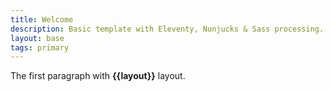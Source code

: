 ```yaml
---
title: Welcome
description: Basic template with Eleventy, Nunjucks & Sass processing.
layout: base
tags: primary
---
```


The first paragraph with **{{layout}}** layout.
